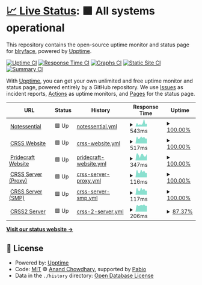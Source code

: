 # [📈 Live Status](https://status.blurry.gay): <!--live status--> **🟩 All systems operational**

This repository contains the open-source uptime monitor and status page for [blryface](https://blurry.gay), powered by [Upptime](https://github.com/upptime/upptime).

[![Uptime CI](https://github.com/blryface/uptime/workflows/Uptime%20CI/badge.svg)](https://github.com/blryface/uptime/actions?query=workflow%3A%22Uptime+CI%22)
[![Response Time CI](https://github.com/blryface/uptime/workflows/Response%20Time%20CI/badge.svg)](https://github.com/blryface/uptime/actions?query=workflow%3A%22Response+Time+CI%22)
[![Graphs CI](https://github.com/blryface/uptime/workflows/Graphs%20CI/badge.svg)](https://github.com/blryface/uptime/actions?query=workflow%3A%22Graphs+CI%22)
[![Static Site CI](https://github.com/blryface/uptime/workflows/Static%20Site%20CI/badge.svg)](https://github.com/blryface/uptime/actions?query=workflow%3A%22Static+Site+CI%22)
[![Summary CI](https://github.com/blryface/uptime/workflows/Summary%20CI/badge.svg)](https://github.com/blryface/uptime/actions?query=workflow%3A%22Summary+CI%22)

With [Upptime](https://upptime.js.org), you can get your own unlimited and free uptime monitor and status page, powered entirely by a GitHub repository. We use [Issues](https://github.com/blryface/uptime/issues) as incident reports, [Actions](https://github.com/blryface/uptime/actions) as uptime monitors, and [Pages](https://status.blurry.gay) for the status page.

<!--start: status pages-->
<!-- This summary is generated by Upptime (https://github.com/upptime/upptime) -->
<!-- Do not edit this manually, your changes will be overwritten -->
<!-- prettier-ignore -->
| URL | Status | History | Response Time | Uptime |
| --- | ------ | ------- | ------------- | ------ |
| <img alt="" src="https://icons.duckduckgo.com/ip3/notessential.blurry.gay.ico" height="13"> [Notessential](https://notessential.blurry.gay) | 🟩 Up | [notessential.yml](https://github.com/blryface/uptime/commits/HEAD/history/notessential.yml) | <details><summary><img alt="Response time graph" src="./graphs/notessential/response-time-week.png" height="20"> 543ms</summary><br><a href="https://status.blurry.gay/history/notessential"><img alt="Response time 521" src="https://img.shields.io/endpoint?url=https%3A%2F%2Fraw.githubusercontent.com%2Fblryface%2Fuptime%2FHEAD%2Fapi%2Fnotessential%2Fresponse-time.json"></a><br><a href="https://status.blurry.gay/history/notessential"><img alt="24-hour response time 521" src="https://img.shields.io/endpoint?url=https%3A%2F%2Fraw.githubusercontent.com%2Fblryface%2Fuptime%2FHEAD%2Fapi%2Fnotessential%2Fresponse-time-day.json"></a><br><a href="https://status.blurry.gay/history/notessential"><img alt="7-day response time 543" src="https://img.shields.io/endpoint?url=https%3A%2F%2Fraw.githubusercontent.com%2Fblryface%2Fuptime%2FHEAD%2Fapi%2Fnotessential%2Fresponse-time-week.json"></a><br><a href="https://status.blurry.gay/history/notessential"><img alt="30-day response time 508" src="https://img.shields.io/endpoint?url=https%3A%2F%2Fraw.githubusercontent.com%2Fblryface%2Fuptime%2FHEAD%2Fapi%2Fnotessential%2Fresponse-time-month.json"></a><br><a href="https://status.blurry.gay/history/notessential"><img alt="1-year response time 521" src="https://img.shields.io/endpoint?url=https%3A%2F%2Fraw.githubusercontent.com%2Fblryface%2Fuptime%2FHEAD%2Fapi%2Fnotessential%2Fresponse-time-year.json"></a></details> | <details><summary><a href="https://status.blurry.gay/history/notessential">100.00%</a></summary><a href="https://status.blurry.gay/history/notessential"><img alt="All-time uptime 100.00%" src="https://img.shields.io/endpoint?url=https%3A%2F%2Fraw.githubusercontent.com%2Fblryface%2Fuptime%2FHEAD%2Fapi%2Fnotessential%2Fuptime.json"></a><br><a href="https://status.blurry.gay/history/notessential"><img alt="24-hour uptime 100.00%" src="https://img.shields.io/endpoint?url=https%3A%2F%2Fraw.githubusercontent.com%2Fblryface%2Fuptime%2FHEAD%2Fapi%2Fnotessential%2Fuptime-day.json"></a><br><a href="https://status.blurry.gay/history/notessential"><img alt="7-day uptime 100.00%" src="https://img.shields.io/endpoint?url=https%3A%2F%2Fraw.githubusercontent.com%2Fblryface%2Fuptime%2FHEAD%2Fapi%2Fnotessential%2Fuptime-week.json"></a><br><a href="https://status.blurry.gay/history/notessential"><img alt="30-day uptime 100.00%" src="https://img.shields.io/endpoint?url=https%3A%2F%2Fraw.githubusercontent.com%2Fblryface%2Fuptime%2FHEAD%2Fapi%2Fnotessential%2Fuptime-month.json"></a><br><a href="https://status.blurry.gay/history/notessential"><img alt="1-year uptime 100.00%" src="https://img.shields.io/endpoint?url=https%3A%2F%2Fraw.githubusercontent.com%2Fblryface%2Fuptime%2FHEAD%2Fapi%2Fnotessential%2Fuptime-year.json"></a></details>
| <img alt="" src="https://icons.duckduckgo.com/ip3/crss.cc.ico" height="13"> [CRSS Website](https://crss.cc) | 🟩 Up | [crss-website.yml](https://github.com/blryface/uptime/commits/HEAD/history/crss-website.yml) | <details><summary><img alt="Response time graph" src="./graphs/crss-website/response-time-week.png" height="20"> 517ms</summary><br><a href="https://status.blurry.gay/history/crss-website"><img alt="Response time 463" src="https://img.shields.io/endpoint?url=https%3A%2F%2Fraw.githubusercontent.com%2Fblryface%2Fuptime%2FHEAD%2Fapi%2Fcrss-website%2Fresponse-time.json"></a><br><a href="https://status.blurry.gay/history/crss-website"><img alt="24-hour response time 446" src="https://img.shields.io/endpoint?url=https%3A%2F%2Fraw.githubusercontent.com%2Fblryface%2Fuptime%2FHEAD%2Fapi%2Fcrss-website%2Fresponse-time-day.json"></a><br><a href="https://status.blurry.gay/history/crss-website"><img alt="7-day response time 517" src="https://img.shields.io/endpoint?url=https%3A%2F%2Fraw.githubusercontent.com%2Fblryface%2Fuptime%2FHEAD%2Fapi%2Fcrss-website%2Fresponse-time-week.json"></a><br><a href="https://status.blurry.gay/history/crss-website"><img alt="30-day response time 504" src="https://img.shields.io/endpoint?url=https%3A%2F%2Fraw.githubusercontent.com%2Fblryface%2Fuptime%2FHEAD%2Fapi%2Fcrss-website%2Fresponse-time-month.json"></a><br><a href="https://status.blurry.gay/history/crss-website"><img alt="1-year response time 463" src="https://img.shields.io/endpoint?url=https%3A%2F%2Fraw.githubusercontent.com%2Fblryface%2Fuptime%2FHEAD%2Fapi%2Fcrss-website%2Fresponse-time-year.json"></a></details> | <details><summary><a href="https://status.blurry.gay/history/crss-website">100.00%</a></summary><a href="https://status.blurry.gay/history/crss-website"><img alt="All-time uptime 100.00%" src="https://img.shields.io/endpoint?url=https%3A%2F%2Fraw.githubusercontent.com%2Fblryface%2Fuptime%2FHEAD%2Fapi%2Fcrss-website%2Fuptime.json"></a><br><a href="https://status.blurry.gay/history/crss-website"><img alt="24-hour uptime 100.00%" src="https://img.shields.io/endpoint?url=https%3A%2F%2Fraw.githubusercontent.com%2Fblryface%2Fuptime%2FHEAD%2Fapi%2Fcrss-website%2Fuptime-day.json"></a><br><a href="https://status.blurry.gay/history/crss-website"><img alt="7-day uptime 100.00%" src="https://img.shields.io/endpoint?url=https%3A%2F%2Fraw.githubusercontent.com%2Fblryface%2Fuptime%2FHEAD%2Fapi%2Fcrss-website%2Fuptime-week.json"></a><br><a href="https://status.blurry.gay/history/crss-website"><img alt="30-day uptime 100.00%" src="https://img.shields.io/endpoint?url=https%3A%2F%2Fraw.githubusercontent.com%2Fblryface%2Fuptime%2FHEAD%2Fapi%2Fcrss-website%2Fuptime-month.json"></a><br><a href="https://status.blurry.gay/history/crss-website"><img alt="1-year uptime 100.00%" src="https://img.shields.io/endpoint?url=https%3A%2F%2Fraw.githubusercontent.com%2Fblryface%2Fuptime%2FHEAD%2Fapi%2Fcrss-website%2Fuptime-year.json"></a></details>
| <img alt="" src="https://icons.duckduckgo.com/ip3/pridecraft.gay.ico" height="13"> [Pridecraft Website](https://pridecraft.gay) | 🟩 Up | [pridecraft-website.yml](https://github.com/blryface/uptime/commits/HEAD/history/pridecraft-website.yml) | <details><summary><img alt="Response time graph" src="./graphs/pridecraft-website/response-time-week.png" height="20"> 347ms</summary><br><a href="https://status.blurry.gay/history/pridecraft-website"><img alt="Response time 354" src="https://img.shields.io/endpoint?url=https%3A%2F%2Fraw.githubusercontent.com%2Fblryface%2Fuptime%2FHEAD%2Fapi%2Fpridecraft-website%2Fresponse-time.json"></a><br><a href="https://status.blurry.gay/history/pridecraft-website"><img alt="24-hour response time 417" src="https://img.shields.io/endpoint?url=https%3A%2F%2Fraw.githubusercontent.com%2Fblryface%2Fuptime%2FHEAD%2Fapi%2Fpridecraft-website%2Fresponse-time-day.json"></a><br><a href="https://status.blurry.gay/history/pridecraft-website"><img alt="7-day response time 347" src="https://img.shields.io/endpoint?url=https%3A%2F%2Fraw.githubusercontent.com%2Fblryface%2Fuptime%2FHEAD%2Fapi%2Fpridecraft-website%2Fresponse-time-week.json"></a><br><a href="https://status.blurry.gay/history/pridecraft-website"><img alt="30-day response time 361" src="https://img.shields.io/endpoint?url=https%3A%2F%2Fraw.githubusercontent.com%2Fblryface%2Fuptime%2FHEAD%2Fapi%2Fpridecraft-website%2Fresponse-time-month.json"></a><br><a href="https://status.blurry.gay/history/pridecraft-website"><img alt="1-year response time 354" src="https://img.shields.io/endpoint?url=https%3A%2F%2Fraw.githubusercontent.com%2Fblryface%2Fuptime%2FHEAD%2Fapi%2Fpridecraft-website%2Fresponse-time-year.json"></a></details> | <details><summary><a href="https://status.blurry.gay/history/pridecraft-website">100.00%</a></summary><a href="https://status.blurry.gay/history/pridecraft-website"><img alt="All-time uptime 100.00%" src="https://img.shields.io/endpoint?url=https%3A%2F%2Fraw.githubusercontent.com%2Fblryface%2Fuptime%2FHEAD%2Fapi%2Fpridecraft-website%2Fuptime.json"></a><br><a href="https://status.blurry.gay/history/pridecraft-website"><img alt="24-hour uptime 100.00%" src="https://img.shields.io/endpoint?url=https%3A%2F%2Fraw.githubusercontent.com%2Fblryface%2Fuptime%2FHEAD%2Fapi%2Fpridecraft-website%2Fuptime-day.json"></a><br><a href="https://status.blurry.gay/history/pridecraft-website"><img alt="7-day uptime 100.00%" src="https://img.shields.io/endpoint?url=https%3A%2F%2Fraw.githubusercontent.com%2Fblryface%2Fuptime%2FHEAD%2Fapi%2Fpridecraft-website%2Fuptime-week.json"></a><br><a href="https://status.blurry.gay/history/pridecraft-website"><img alt="30-day uptime 100.00%" src="https://img.shields.io/endpoint?url=https%3A%2F%2Fraw.githubusercontent.com%2Fblryface%2Fuptime%2FHEAD%2Fapi%2Fpridecraft-website%2Fuptime-month.json"></a><br><a href="https://status.blurry.gay/history/pridecraft-website"><img alt="1-year uptime 100.00%" src="https://img.shields.io/endpoint?url=https%3A%2F%2Fraw.githubusercontent.com%2Fblryface%2Fuptime%2FHEAD%2Fapi%2Fpridecraft-website%2Fuptime-year.json"></a></details>
| <img alt="" src="https://crss.cc/favicon.ico" height="13"> [CRSS Server (Proxy)](132.145.233.75) | 🟩 Up | [crss-server-proxy.yml](https://github.com/blryface/uptime/commits/HEAD/history/crss-server-proxy.yml) | <details><summary><img alt="Response time graph" src="./graphs/crss-server-proxy/response-time-week.png" height="20"> 116ms</summary><br><a href="https://status.blurry.gay/history/crss-server-proxy"><img alt="Response time 117" src="https://img.shields.io/endpoint?url=https%3A%2F%2Fraw.githubusercontent.com%2Fblryface%2Fuptime%2FHEAD%2Fapi%2Fcrss-server-proxy%2Fresponse-time.json"></a><br><a href="https://status.blurry.gay/history/crss-server-proxy"><img alt="24-hour response time 94" src="https://img.shields.io/endpoint?url=https%3A%2F%2Fraw.githubusercontent.com%2Fblryface%2Fuptime%2FHEAD%2Fapi%2Fcrss-server-proxy%2Fresponse-time-day.json"></a><br><a href="https://status.blurry.gay/history/crss-server-proxy"><img alt="7-day response time 116" src="https://img.shields.io/endpoint?url=https%3A%2F%2Fraw.githubusercontent.com%2Fblryface%2Fuptime%2FHEAD%2Fapi%2Fcrss-server-proxy%2Fresponse-time-week.json"></a><br><a href="https://status.blurry.gay/history/crss-server-proxy"><img alt="30-day response time 115" src="https://img.shields.io/endpoint?url=https%3A%2F%2Fraw.githubusercontent.com%2Fblryface%2Fuptime%2FHEAD%2Fapi%2Fcrss-server-proxy%2Fresponse-time-month.json"></a><br><a href="https://status.blurry.gay/history/crss-server-proxy"><img alt="1-year response time 117" src="https://img.shields.io/endpoint?url=https%3A%2F%2Fraw.githubusercontent.com%2Fblryface%2Fuptime%2FHEAD%2Fapi%2Fcrss-server-proxy%2Fresponse-time-year.json"></a></details> | <details><summary><a href="https://status.blurry.gay/history/crss-server-proxy">100.00%</a></summary><a href="https://status.blurry.gay/history/crss-server-proxy"><img alt="All-time uptime 99.86%" src="https://img.shields.io/endpoint?url=https%3A%2F%2Fraw.githubusercontent.com%2Fblryface%2Fuptime%2FHEAD%2Fapi%2Fcrss-server-proxy%2Fuptime.json"></a><br><a href="https://status.blurry.gay/history/crss-server-proxy"><img alt="24-hour uptime 100.00%" src="https://img.shields.io/endpoint?url=https%3A%2F%2Fraw.githubusercontent.com%2Fblryface%2Fuptime%2FHEAD%2Fapi%2Fcrss-server-proxy%2Fuptime-day.json"></a><br><a href="https://status.blurry.gay/history/crss-server-proxy"><img alt="7-day uptime 100.00%" src="https://img.shields.io/endpoint?url=https%3A%2F%2Fraw.githubusercontent.com%2Fblryface%2Fuptime%2FHEAD%2Fapi%2Fcrss-server-proxy%2Fuptime-week.json"></a><br><a href="https://status.blurry.gay/history/crss-server-proxy"><img alt="30-day uptime 100.00%" src="https://img.shields.io/endpoint?url=https%3A%2F%2Fraw.githubusercontent.com%2Fblryface%2Fuptime%2FHEAD%2Fapi%2Fcrss-server-proxy%2Fuptime-month.json"></a><br><a href="https://status.blurry.gay/history/crss-server-proxy"><img alt="1-year uptime 99.86%" src="https://img.shields.io/endpoint?url=https%3A%2F%2Fraw.githubusercontent.com%2Fblryface%2Fuptime%2FHEAD%2Fapi%2Fcrss-server-proxy%2Fuptime-year.json"></a></details>
| <img alt="" src="https://crss.cc/favicon.ico" height="13"> [CRSS Server (SMP)](132.145.233.75) | 🟩 Up | [crss-server-smp.yml](https://github.com/blryface/uptime/commits/HEAD/history/crss-server-smp.yml) | <details><summary><img alt="Response time graph" src="./graphs/crss-server-smp/response-time-week.png" height="20"> 117ms</summary><br><a href="https://status.blurry.gay/history/crss-server-smp"><img alt="Response time 224" src="https://img.shields.io/endpoint?url=https%3A%2F%2Fraw.githubusercontent.com%2Fblryface%2Fuptime%2FHEAD%2Fapi%2Fcrss-server-smp%2Fresponse-time.json"></a><br><a href="https://status.blurry.gay/history/crss-server-smp"><img alt="24-hour response time 94" src="https://img.shields.io/endpoint?url=https%3A%2F%2Fraw.githubusercontent.com%2Fblryface%2Fuptime%2FHEAD%2Fapi%2Fcrss-server-smp%2Fresponse-time-day.json"></a><br><a href="https://status.blurry.gay/history/crss-server-smp"><img alt="7-day response time 117" src="https://img.shields.io/endpoint?url=https%3A%2F%2Fraw.githubusercontent.com%2Fblryface%2Fuptime%2FHEAD%2Fapi%2Fcrss-server-smp%2Fresponse-time-week.json"></a><br><a href="https://status.blurry.gay/history/crss-server-smp"><img alt="30-day response time 115" src="https://img.shields.io/endpoint?url=https%3A%2F%2Fraw.githubusercontent.com%2Fblryface%2Fuptime%2FHEAD%2Fapi%2Fcrss-server-smp%2Fresponse-time-month.json"></a><br><a href="https://status.blurry.gay/history/crss-server-smp"><img alt="1-year response time 224" src="https://img.shields.io/endpoint?url=https%3A%2F%2Fraw.githubusercontent.com%2Fblryface%2Fuptime%2FHEAD%2Fapi%2Fcrss-server-smp%2Fresponse-time-year.json"></a></details> | <details><summary><a href="https://status.blurry.gay/history/crss-server-smp">100.00%</a></summary><a href="https://status.blurry.gay/history/crss-server-smp"><img alt="All-time uptime 94.00%" src="https://img.shields.io/endpoint?url=https%3A%2F%2Fraw.githubusercontent.com%2Fblryface%2Fuptime%2FHEAD%2Fapi%2Fcrss-server-smp%2Fuptime.json"></a><br><a href="https://status.blurry.gay/history/crss-server-smp"><img alt="24-hour uptime 100.00%" src="https://img.shields.io/endpoint?url=https%3A%2F%2Fraw.githubusercontent.com%2Fblryface%2Fuptime%2FHEAD%2Fapi%2Fcrss-server-smp%2Fuptime-day.json"></a><br><a href="https://status.blurry.gay/history/crss-server-smp"><img alt="7-day uptime 100.00%" src="https://img.shields.io/endpoint?url=https%3A%2F%2Fraw.githubusercontent.com%2Fblryface%2Fuptime%2FHEAD%2Fapi%2Fcrss-server-smp%2Fuptime-week.json"></a><br><a href="https://status.blurry.gay/history/crss-server-smp"><img alt="30-day uptime 100.00%" src="https://img.shields.io/endpoint?url=https%3A%2F%2Fraw.githubusercontent.com%2Fblryface%2Fuptime%2FHEAD%2Fapi%2Fcrss-server-smp%2Fuptime-month.json"></a><br><a href="https://status.blurry.gay/history/crss-server-smp"><img alt="1-year uptime 94.00%" src="https://img.shields.io/endpoint?url=https%3A%2F%2Fraw.githubusercontent.com%2Fblryface%2Fuptime%2FHEAD%2Fapi%2Fcrss-server-smp%2Fuptime-year.json"></a></details>
| <img alt="" src="https://crss.cc/favicon.ico" height="13"> [CRSS2 Server](152.67.9.65) | 🟩 Up | [crss-2-server.yml](https://github.com/blryface/uptime/commits/HEAD/history/crss-2-server.yml) | <details><summary><img alt="Response time graph" src="./graphs/crss-2-server/response-time-week.png" height="20"> 206ms</summary><br><a href="https://status.blurry.gay/history/crss-2-server"><img alt="Response time 46" src="https://img.shields.io/endpoint?url=https%3A%2F%2Fraw.githubusercontent.com%2Fblryface%2Fuptime%2FHEAD%2Fapi%2Fcrss-2-server%2Fresponse-time.json"></a><br><a href="https://status.blurry.gay/history/crss-2-server"><img alt="24-hour response time 190" src="https://img.shields.io/endpoint?url=https%3A%2F%2Fraw.githubusercontent.com%2Fblryface%2Fuptime%2FHEAD%2Fapi%2Fcrss-2-server%2Fresponse-time-day.json"></a><br><a href="https://status.blurry.gay/history/crss-2-server"><img alt="7-day response time 206" src="https://img.shields.io/endpoint?url=https%3A%2F%2Fraw.githubusercontent.com%2Fblryface%2Fuptime%2FHEAD%2Fapi%2Fcrss-2-server%2Fresponse-time-week.json"></a><br><a href="https://status.blurry.gay/history/crss-2-server"><img alt="30-day response time 206" src="https://img.shields.io/endpoint?url=https%3A%2F%2Fraw.githubusercontent.com%2Fblryface%2Fuptime%2FHEAD%2Fapi%2Fcrss-2-server%2Fresponse-time-month.json"></a><br><a href="https://status.blurry.gay/history/crss-2-server"><img alt="1-year response time 46" src="https://img.shields.io/endpoint?url=https%3A%2F%2Fraw.githubusercontent.com%2Fblryface%2Fuptime%2FHEAD%2Fapi%2Fcrss-2-server%2Fresponse-time-year.json"></a></details> | <details><summary><a href="https://status.blurry.gay/history/crss-2-server">87.37%</a></summary><a href="https://status.blurry.gay/history/crss-2-server"><img alt="All-time uptime 61.83%" src="https://img.shields.io/endpoint?url=https%3A%2F%2Fraw.githubusercontent.com%2Fblryface%2Fuptime%2FHEAD%2Fapi%2Fcrss-2-server%2Fuptime.json"></a><br><a href="https://status.blurry.gay/history/crss-2-server"><img alt="24-hour uptime 100.00%" src="https://img.shields.io/endpoint?url=https%3A%2F%2Fraw.githubusercontent.com%2Fblryface%2Fuptime%2FHEAD%2Fapi%2Fcrss-2-server%2Fuptime-day.json"></a><br><a href="https://status.blurry.gay/history/crss-2-server"><img alt="7-day uptime 87.37%" src="https://img.shields.io/endpoint?url=https%3A%2F%2Fraw.githubusercontent.com%2Fblryface%2Fuptime%2FHEAD%2Fapi%2Fcrss-2-server%2Fuptime-week.json"></a><br><a href="https://status.blurry.gay/history/crss-2-server"><img alt="30-day uptime 28.06%" src="https://img.shields.io/endpoint?url=https%3A%2F%2Fraw.githubusercontent.com%2Fblryface%2Fuptime%2FHEAD%2Fapi%2Fcrss-2-server%2Fuptime-month.json"></a><br><a href="https://status.blurry.gay/history/crss-2-server"><img alt="1-year uptime 61.83%" src="https://img.shields.io/endpoint?url=https%3A%2F%2Fraw.githubusercontent.com%2Fblryface%2Fuptime%2FHEAD%2Fapi%2Fcrss-2-server%2Fuptime-year.json"></a></details>

<!--end: status pages-->

[**Visit our status website →**](https://status.blurry.gay)

## 📄 License

- Powered by: [Upptime](https://github.com/upptime/upptime)
- Code: [MIT](./LICENSE) © [Anand Chowdhary](https://anandchowdhary.com), supported by [Pabio](https://pabio.com)
- Data in the `./history` directory: [Open Database License](https://opendatacommons.org/licenses/odbl/1-0/)
